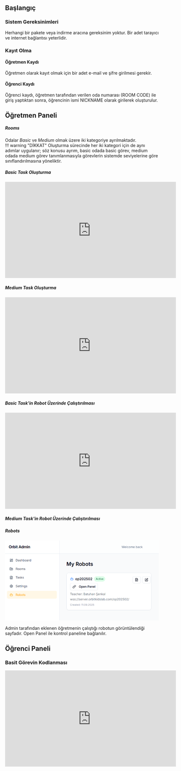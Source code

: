 ## Başlangıç
### Sistem Gereksinimleri
Herhangi bir pakete veya indirme aracına gereksinim yoktur. Bir adet tarayıcı ve internet bağlantısı yeterlidir.

### Kayıt Olma
#### Öğretmen Kaydı
Öğretmen olarak kayıt olmak için bir adet e-mail ve şifre girilmesi gerekir.

#### Öğrenci Kaydı
Öğrenci kaydı, öğretmen tarafından verilen oda numarası (ROOM CODE) ile giriş yaptıktan sonra, öğrencinin ismi NICKNAME olarak girilerek oluşturulur.
## Öğretmen Paneli
##### Rooms
Odalar *Basic* ve *Medium* olmak üzere iki kategoriye ayrılmaktadır.  
!!! warning "DİKKAT"
    Oluşturma sürecinde her iki kategori için de aynı adımlar uygulanır; söz konusu ayrım, basic odada basic görev, medium odada medium görev tanımlanmasıyla görevlerin sistemde seviyelerine göre sınıflandırılmasına yöneliktir.



##### Basic Task Oluşturma
<iframe width="560" height="315"
    src="https://www.youtube.com/embed/QD5ic5xB__4" 
    title="YouTube video player"
    frameborder="0"
    allow="accelerometer; autoplay; clipboard-write; encrypted-media; gyroscope; picture-in-picture"
    allowfullscreen>
</iframe>
  
##### Medium Task Oluşturma
<iframe width="560" height="315"
    src="https://www.youtube.com/embed/-2Ut-s4M_SQ" 
    title="YouTube video player"
    frameborder="0"
    allow="accelerometer; autoplay; clipboard-write; encrypted-media; gyroscope; picture-in-picture"
    allowfullscreen>
</iframe>

##### Basic Task'in Robot Üzerinde Çalıştırılması
<iframe width="560" height="315"
    src="https://www.youtube.com/embed/AxAg6ZONfr4" 
    title="YouTube video player"
    frameborder="0"
    allow="accelerometer; autoplay; clipboard-write; encrypted-media; gyroscope; picture-in-picture"
    allowfullscreen>
</iframe>

##### Medium Task'in Robot Üzerinde Çalıştırılması



##### Robots 

![](assets/robot_page.png)

Admin tarafından eklenen öğretmenin çalıştığı robotun görüntülendiği sayfadır. Open Panel ile kontrol paneline bağlanılır.     


## Öğrenci Paneli

### Basit Görevin Kodlanması

<div class="video-container">
    <iframe width="560" height="315"
        src="https://www.youtube.com/embed/F0QlPf13xc4" 
        title="YouTube video player"
        frameborder="0"
        allow="accelerometer; autoplay; clipboard-write; encrypted-media; gyroscope; picture-in-picture"
        allowfullscreen
    </iframe>
</div>

!!! info "İKONLAR"
    | İKON | İSİM | GÖREV |
    |:-----|:----:|------:|
    | ![Yeşil Bayrak](assets/icons/yesil_bayrak.png){ width=60px } | Yeşil Bayrak | Programı başlatmak için kullanılır. |
    | ![Kırmızı Bayrak](assets/icons/kirmizi_bayrak.png){ width=60px } | Kırmızı Bayrak | Programı durdurmak için kullanılır. |
    | ![İleri](assets/icons/ileri.png){ width=60px } | İleri | Robotu bir adım ileri götürür. |
    | ![Sağa Dönüş](assets/icons/saga_don.png){ width=60px } | Sağa Dönüş | Robotu sağa döndürür. |
    | ![Sola Dönüş](assets/icons/sola_don.png){ width=60px } | Sola Dönüş | Robotu sola döndürür. |
    | ![Döngü](assets/icons/dongu.png){ width=60px } | Döngü | İçine yazılan komutları tekrar tekrar çalıştırmayı sağlar. |
    | ![Sıcaklık Ölçümü](assets/icons/sicaklik.png){ width=60px } | Sıcaklık Ölçümü | Ortam sıcaklığını ölçer. |
    | ![Ses Kaydı](assets/icons/ses_kaydi.png){ width=60px } | Ses Kaydı | Öğrencinin mikrofon aracılığıyla ses kaydetmesini sağlar. |

### Medium Görevin Kodlanması

<div class="video-container">
    <iframe width="560" height="315"
        src="https://www.youtube.com/embed/ZCj5bfg4zHA" 
        title="YouTube video player"
        frameborder="0"
        allow="accelerometer; autoplay; clipboard-write; encrypted-media; gyroscope; picture-in-picture"
        allowfullscreen
    </iframe>
</div>


